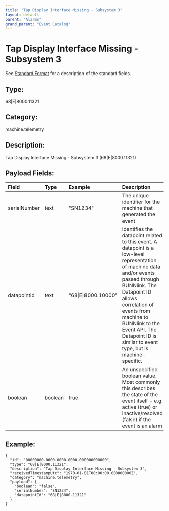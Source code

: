 ```yaml
---
title: "Tap Display Interface Missing - Subsystem 3"
layout: default
parent: "Alarms"
grand_parent: "Event Catalog"
---
```


# Tap Display Interface Missing - Subsystem 3

See [Standard Format](/event-subscriptions/event-format) for a description of the standard fields.

## Type:

68\|E\|8000.11321

## Category:

machine.telemetry

## Description: 

Tap Display Interface Missing - Subsystem 3 (68\|E\|8000.11321)

## Payload Fields:

| Field | Type | Example | Description |
|:------|:-----|:--------|:------------|
| serialNumber | text | "SN1234" | The unique identifier for the machine that generated the event |
| datapointId | text | "68\|E\|8000.10000" | Identifies the datapoint related to this event. A datapoint is a low-level representation of machine data and/or events passed through BUNNlink. The Datapoint ID allows correlation of events from machine to BUNNlink to the Event API. The Datapoint ID is similar to event type, but is machine-specific. |
| boolean | boolean | true | An unspecified boolean value. Most commonly this describes the state of the event itself - e.g. active (true) or inactive/resolved (false) if the event is an alarm |

## Example:

```
{
  "id": "00000000-0000-0000-0000-000000000000",
  "type": "68|E|8000.11321",
  "description": "Tap Display Interface Missing - Subsystem 3",
  "receivedTimestampUtc": "1970-01-01T00:00:00.000000000Z",
  "category": "machine.telemetry",
  "payload": {
    "boolean": "false",
    "serialNumber": "SN1234",
    "datapointId": "68|E|8000.11321"
  }
}
```
